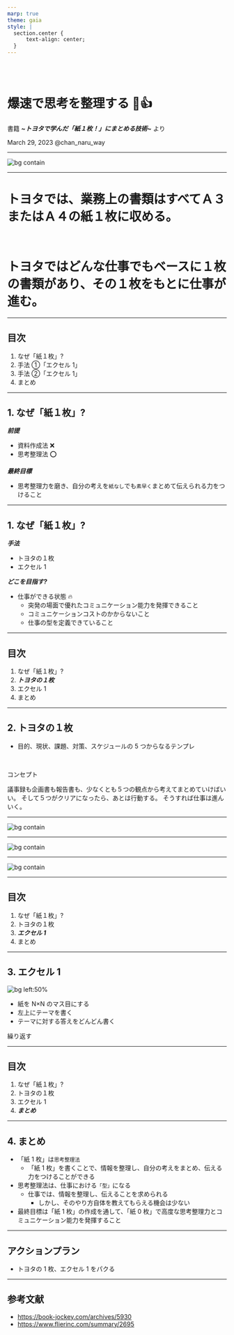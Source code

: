 ```yaml
---
marp: true
theme: gaia
style: |
  section.center {
      text-align: center;
  }
---
```


<!-- paginate: true
_backgroundColor: SteelBlue
_color: white
_class: center
-->

<br>
<br>

# 爆速で思考を整理する 🧠👍

書籍 **_~トヨタで学んだ「紙１枚！」にまとめる技術~_** より

March 29, 2023
@chan_naru_way

---

![bg contain](https://shop.r10s.jp/bookfan/cabinet/00596/bk4763134116.jpg)

---

<!--
_class: center
-->

# トヨタでは、業務上の書類はすべてＡ３またはＡ４の紙１枚に収める。

<br>

# トヨタではどんな仕事でもベースに１枚の書類があり、その１枚をもとに仕事が進む。

---

<!--
_backgroundColor: SteelBlue
_color: white
-->

## 目次

1. なぜ「紙１枚」?
2. 手法 ①「エクセル 1」
3. 手法 ②「エクセル 1」
4. まとめ

---

## 1. なぜ「紙１枚」?

**_前提_**

- 資料作成法 ❌
- 思考整理法 ⭕️

**_最終目標_**

- 思考整理力を磨き、自分の考えを`紙なし`でも`素早く`まとめて伝えられる力をつけること

---

## 1. なぜ「紙１枚」?

**_手法_**

- トヨタの１枚
- エクセル 1

**_どこを目指す?_**

- 仕事ができる状態 🔥
  - 突発の場面で優れたコミュニケーション能力を発揮できること
  - コミュニケーションコストのかからないこと
  - 仕事の型を定義できていること

---

<!--
_backgroundColor: SteelBlue
_color: white
-->

## 目次

1. なぜ「紙１枚」?
2. **_トヨタの１枚_**
3. エクセル 1
4. まとめ

---

## 2. トヨタの１枚

- 目的、現状、課題、対策、スケジュールの 5 つからなるテンプレ

<br>

コンセプト

議事録も企画書も報告書も、少なくとも５つの観点から考えてまとめていけばいい。
そして５つがクリアになったら、あとは行動する。
そうすれば仕事は進んいく。

---

![bg contain](https://i0.wp.com/book-jockey.com/wp-content/uploads/2019/12/DSC_0169-ee1a91-scaled-e1575261434869.jpg?w=1360&ssl=1)

---

![bg contain](https://i0.wp.com/book-jockey.com/wp-content/uploads/2019/12/DSC_01701-scaled-e1575261448915.jpg?w=1360&ssl=1)

---

![bg contain](https://i0.wp.com/book-jockey.com/wp-content/uploads/2019/12/DSC_01711-scaled-e1575261460873.jpg?w=1360&ssl=1)

---

<!--
_backgroundColor: SteelBlue
_color: white
-->

## 目次

1. なぜ「紙１枚」?
2. トヨタの１枚
3. **_エクセル 1_**
4. まとめ

---

## 3. エクセル 1

![bg left:50%](https://i0.wp.com/book-jockey.com/wp-content/uploads/2019/12/DSC_0172-b2f271-scaled-e1575261476999.jpg?w=1360&ssl=1)

- 紙を N×N のマス目にする
- 左上にテーマを書く
- テーマに対する答えをどんどん書く

繰り返す

---

<!--
_backgroundColor: SteelBlue
_color: white
-->

## 目次

1. なぜ「紙１枚」?
2. トヨタの１枚
3. エクセル 1
4. **_まとめ_**

---

## 4. まとめ

- 「紙 1 枚」は`思考整理法`
  - 「紙 1 枚」を書くことで、情報を整理し、自分の考えをまとめ、伝える力をつけることができる
- 思考整理法は、仕事における`「型」`になる
  - 仕事では、情報を整理し、伝えることを求められる
    - しかし、そのやり方自体を教えてもらえる機会は少ない
- 最終目標は「紙 1 枚」の作成を通して、「紙 0 枚」で高度な思考整理力とコミュニケーション能力を発揮すること

---

## アクションプラン

- トヨタの 1 枚、エクセル 1 をパクる

---

## 参考文献

- https://book-jockey.com/archives/5930
- https://www.flierinc.com/summary/2695
